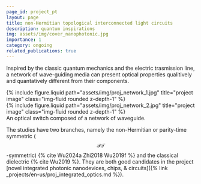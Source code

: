 ```yaml
---
page_id: project_pt
layout: page
title: non-Hermitian topological interconnected light circuits
description: quantum inspirations
img: assets/img/cover_nanophotonic.jpg
importance: 1
category: ongoing
related_publications: true
---
```


Inspired by the classic quantum mechanics and the electric trasmission line, a network of wave-guiding media can present optical properties qualitively and quantatively different from their components.

<div class="row justify-content-sm-center">
    <div class="col-sm-6 mt-3 mt-md-0">
        {% include figure.liquid path="assets/img/proj_network_1.jpg" title="project image" class="img-fluid rounded z-depth-1" %}
    </div>
    <div class="col-sm-6 mt-3 mt-md-0">
        {% include figure.liquid path="assets/img/proj_network_2.jpg" title="project image" class="img-fluid rounded z-depth-1" %}
    </div>
</div>
<div class="caption">
    An optical switch composed of a network of waveguide.
</div>

The studies have two branches, namely the non-Hermitian or parity-time symmetric ($$\mathcal{PT}$$-symmetric) {% cite Wu2024a Zhi2018 Wu2019f %} and the classical dielectric {% cite Wu2019 %}.
They are both good candidates in the project [novel integrated photonic nanodevices, chips, & circuits]({% link _projects/en-us/proj_integrated_optics.md %}).